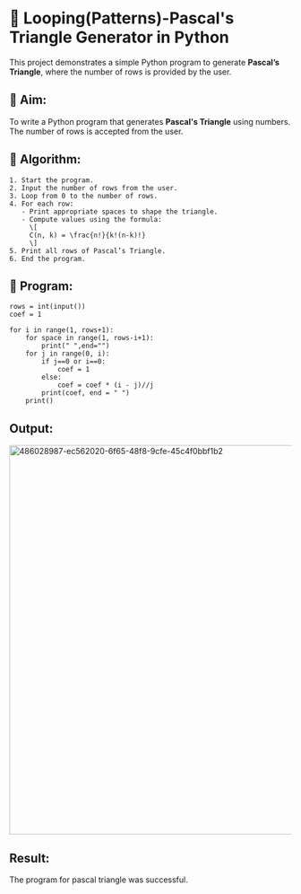 # 🔺 Looping(Patterns)-Pascal's Triangle Generator in Python

This project demonstrates a simple Python program to generate **Pascal’s Triangle**, where the number of rows is provided by the user.

## 🎯 Aim:

To write a Python program that generates **Pascal's Triangle** using numbers. The number of rows is accepted from the user.



## 🧠 Algorithm:
```
1. Start the program.
2. Input the number of rows from the user.
3. Loop from 0 to the number of rows.
4. For each row:
   - Print appropriate spaces to shape the triangle.
   - Compute values using the formula:  
     \[
     C(n, k) = \frac{n!}{k!(n-k)!}
     \]
5. Print all rows of Pascal’s Triangle.
6. End the program.
```
## 🧪 Program:
```
rows = int(input())
coef = 1

for i in range(1, rows+1):
    for space in range(1, rows-i+1):
        print(" ",end="")
    for j in range(0, i):
        if j==0 or i==0:
            coef = 1
        else:
            coef = coef * (i - j)//j
        print(coef, end = " ")
    print()
```
## Output:
<img width="631" height="694" alt="486028987-ec562020-6f65-48f8-9cfe-45c4f0bbf1b2" src="https://github.com/user-attachments/assets/84ec08c9-696b-41f6-b567-ce6ea87dea2e" />

## Result:
The program for pascal triangle was successful.

